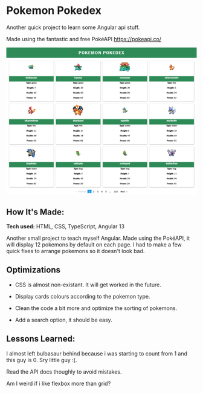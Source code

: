 # Pokemon Pokedex

Another quick project to learn some Angular api stuff.

Made using the fantastic and free PokéAPI https://pokeapi.co/

![Image text](screenshot.png) 

## How It's Made:

**Tech used:** HTML, CSS, TypeScript, Angular 13

Another small project to teach myself Angular.
Made using the PokéAPI, it will display 12 pokemons by default on each page.
I had to make a few quick fixes to arrange pokemons so it doesn't look bad.

## Optimizations

- CSS is almost non-existant. It will get worked in the future.

- Display cards colours according to the pokemon type.

- Clean the code a bit more and optimize the sorting of pokemons.

- Add a search option, it should be easy.



## Lessons Learned:

I almost left bulbasaur behind because i was starting to count from 1 and this guy is 0. Sry little guy :(.

Read the API docs thoughly to avoid mistakes.

Am I weird if i like flexbox more than grid?